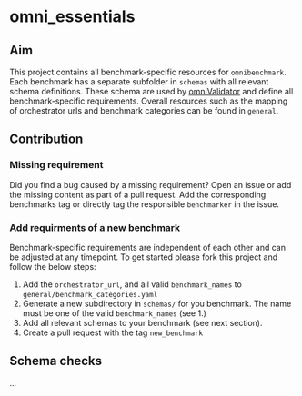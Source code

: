 # omni_essentials

## Aim

This project contains all benchmark-specific resources for `omnibenchmark`.
Each benchmark has a separate subfolder in `schemas` with all relevant schema definitions.
These schema are used by [omniValidator](https://pypi.org/project/omniValidator/) and define all benchmark-specific 
requirements. 
Overall resources such as the mapping of orchestrator urls and benchmark categories can be found in `general`. 

## Contribution

### Missing requirement

Did you find a bug caused by a missing requirement? 
Open an issue or add the missing content as part of a pull request.
Add the corresponding benchmarks tag or directly tag the responsible `benchmarker` in the issue.

### Add requirments of a new benchmark

Benchmark-specific requirements are independent of each other and can be adjusted at any timepoint. 
To get started please fork this project and follow the below steps: 
1. Add the `orchestrator_url`, and all valid `benchmark_names` to `general/benchmark_categories.yaml` 
2. Generate a new subdirectory in `schemas/` for you benchmark. The name must be one of the valid `benchmark_names` (see 1.)
3. Add all relevant schemas to your benchmark (see next section).
4. Create a pull request with the tag `new_benchmark`  

## Schema checks
...
